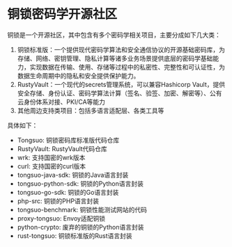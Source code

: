铜锁密码学开源社区
===============

铜锁是一个开源社区，其中包含有多个密码学相关项目，主要分成如下几大类：
1. 铜锁标准版：一个提供现代密码学算法和安全通信协议的开源基础密码库，为存储、网络、密钥管理、隐私计算等诸多业务场景提供底层的密码学基础能力，实现数据在传输、使用、存储等过程中的私密性、完整性和可认证性，为数据生命周期中的隐私和安全提供保护能力。
2. RustyVault：一个现代的secrets管理系统，可以兼容Hashicorp Vault，提供安全存储、身份认证、密码学算法计算（签名、验签、加密、解密等）、公有云身份体系对接、PKI/CA等能力
3. 其他周边支持类项目：包括多语言适配层、各类工具等

具体如下：

* Tongsuo: 铜锁密码库标准版代码仓库
* RustyVault: RustyVault代码仓库
* wrk: 支持国密的wrk版本
* curl: 支持国密的curl版本
* tongsuo-java-sdk: 铜锁的Java语言封装
* tongsuo-python-sdk: 铜锁的Python语言封装
* tongsuo-go-sdk: 铜锁的Go语言封装
* php-src: 铜锁的PHP语言封装
* tongsuo-benchmark: 铜锁性能测试网站的代码
* proxy-tongsuo: Envoy适配铜锁
* python-crypto: 废弃的铜锁的Python语言封装
* rust-tongsuo: 铜锁标准版的Rust语言封装
